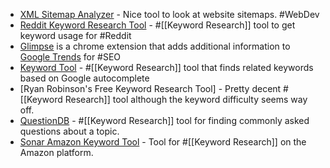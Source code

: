 - [XML Sitemap Analyzer](https://tools.estevecastells.com/xml-sitemap-analyzer) - Nice tool to look at website sitemaps. #WebDev
- [Reddit Keyword Research Tool](https://www.highervisibility.com/seo/tools/keyworddit/) - #[[Keyword Research]] tool to get keyword usage for #Reddit
- [Glimpse](https://meetglimpse.com/extension/) is a chrome extension that adds additional information to [Google Trends](https://trends.google.com/home) for #SEO
- [Keyword Tool](https://keywordtool.io/) - #[[Keyword Research]] tool that finds related keywords based on Google autocomplete
- [Ryan Robinson's Free Keyword Research Tool] - Pretty decent #[[Keyword Research]] tool although the keyword difficulty seems way off.
- [QuestionDB](https://questiondb.io/) - #[[Keyword Research]] tool for finding commonly asked questions about a topic.
- [Sonar Amazon Keyword Tool](https://perpetua.io/) - Tool for #[[Keyword Research]] on the Amazon platform.